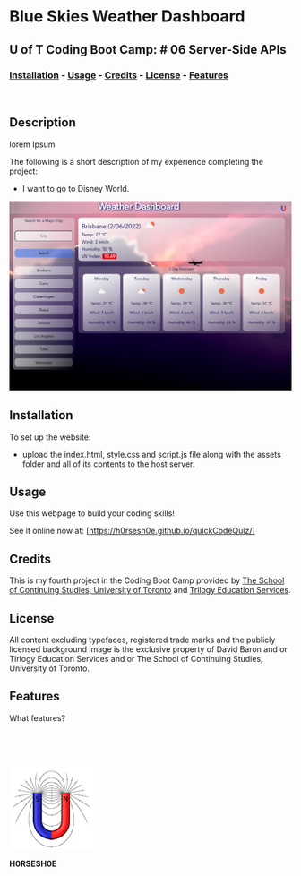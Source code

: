 
# <Your-Project-Title>Blue Skies Weather Dashboard
## U of T Coding Boot Camp: # 06 Server-Side APIs 
### [Installation](#installation)  - [Usage](#usage)  - [Credits](#credits)  - [License](#license) - [Features](#Features)
&nbsp;
## Description
lorem Ipsum


The following is a short description of my experience completing the project:

- I want to go to Disney World.

![Screenshot](./assets/images/screenshot.png)

## Installation
To set up the website:
 - upload the index.html, style.css and script.js file along with the assets folder and all of its contents to the host server. 
## Usage
Use this webpage to build your coding skills!

See it online now at: [https://h0rsesh0e.github.io/quickCodeQuiz/]

## Credits
This is my fourth project in the Coding Boot Camp provided by [The School of Continuing Studies, University of Toronto](https://learn.utoronto.ca/) and [Trilogy Education Services](https://www.trilogyed.com/). 

## License
All content excluding typefaces, registered trade marks and the publicly licensed background image is the exclusive property of David Baron and or Tirlogy Education Services and or The School of Continuing Studies, University of Toronto.

## Features
What features?



&nbsp;

&nbsp;

![test](./assets/images/toroid.png)


**H0RSESH0E**
